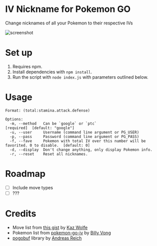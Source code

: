 # IV Nickname for Pokemon GO
Change nicknames of all your Pokemon to their respective IVs

![screenshot](/screenshot.png?raw=true)

# Set up

1. Requires npm.
2. Install dependencies with `npm install`.
3. Run the script with `node index.js` with parameters outlined below.

# Usage
```
Format: (total:stamina.attack.defense)

Options:
  -m, --method   Can be `google` or `ptc`                                                 [required]  [default: "google"]
  -u, --user     Username (command line argument or PG_USER)
  -p, --pass     Password (command line argument or PG_PASS)
  -f, --fave     Pokemon with total IV over this number will be favorited. 0 to disable.  [default: 0]
  -d, --display  Don't change anything, only display Pokemon info.
  -r, --reset    Reset all nicknames.
```

# Roadmap

- [ ] Include move types
- [ ] ???

# Credits

* Move list from [this gist](https://gist.github.com/KazWolfe/68e10ebf1ed41ae1ae6de2350d5de884) by [Kaz Wolfe](https://github.com/KazWolfe)
* Pokemon list from [pokemon-go-iv](https://github.com/billyvg/pokemon-go-iv) by [Billy Vong](https://github.com/billyvg)
* [pogobuf](https://github.com/cyraxx/pogobuf) library by [Andreas Reich](https://github.com/cyraxx)
